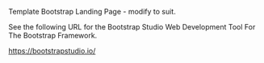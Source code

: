 Template Bootstrap Landing Page - modify to suit.

See the following URL for the Bootstrap Studio
Web Development Tool For The Bootstrap Framework.

https://bootstrapstudio.io/



